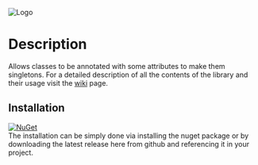 ![Logo](../release/logo.png)

# Description
Allows classes to be annotated with some attributes to make them singletons. For a detailed description of all the contents of the library and their usage visit the [wiki](https://github.com/Narumikazuchi/Singleton/wiki) page.
  
## Installation
[![NuGet](https://img.shields.io/nuget/v/Narumikazuchi.Singleton.svg)](https://www.nuget.org/packages/Narumikazuchi.Singleton)  
The installation can be simply done via installing the nuget package or by downloading the latest release here from github and referencing it in your project.
